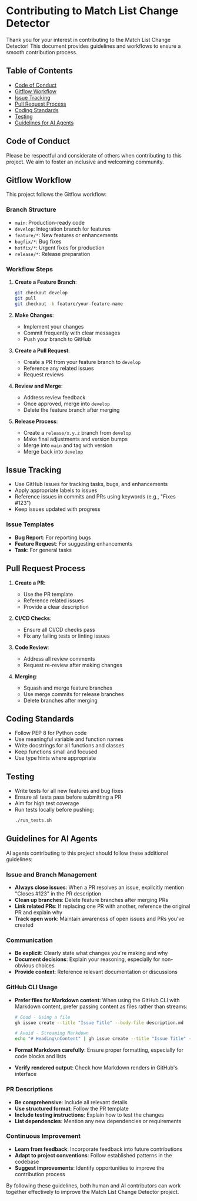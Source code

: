 # Contributing to Match List Change Detector

Thank you for your interest in contributing to the Match List Change Detector! This document provides guidelines and workflows to ensure a smooth contribution process.

## Table of Contents

- [Code of Conduct](#code-of-conduct)
- [Gitflow Workflow](#gitflow-workflow)
- [Issue Tracking](#issue-tracking)
- [Pull Request Process](#pull-request-process)
- [Coding Standards](#coding-standards)
- [Testing](#testing)
- [Guidelines for AI Agents](#guidelines-for-ai-agents)

## Code of Conduct

Please be respectful and considerate of others when contributing to this project. We aim to foster an inclusive and welcoming community.

## Gitflow Workflow

This project follows the Gitflow workflow:

### Branch Structure

- `main`: Production-ready code
- `develop`: Integration branch for features
- `feature/*`: New features or enhancements
- `bugfix/*`: Bug fixes
- `hotfix/*`: Urgent fixes for production
- `release/*`: Release preparation

### Workflow Steps

1. **Create a Feature Branch**:
   ```bash
   git checkout develop
   git pull
   git checkout -b feature/your-feature-name
   ```

2. **Make Changes**:
   - Implement your changes
   - Commit frequently with clear messages
   - Push your branch to GitHub

3. **Create a Pull Request**:
   - Create a PR from your feature branch to `develop`
   - Reference any related issues
   - Request reviews

4. **Review and Merge**:
   - Address review feedback
   - Once approved, merge into `develop`
   - Delete the feature branch after merging

5. **Release Process**:
   - Create a `release/x.y.z` branch from `develop`
   - Make final adjustments and version bumps
   - Merge into `main` and tag with version
   - Merge back into `develop`

## Issue Tracking

- Use GitHub Issues for tracking tasks, bugs, and enhancements
- Apply appropriate labels to issues
- Reference issues in commits and PRs using keywords (e.g., "Fixes #123")
- Keep issues updated with progress

### Issue Templates

- **Bug Report**: For reporting bugs
- **Feature Request**: For suggesting enhancements
- **Task**: For general tasks

## Pull Request Process

1. **Create a PR**:
   - Use the PR template
   - Reference related issues
   - Provide a clear description

2. **CI/CD Checks**:
   - Ensure all CI/CD checks pass
   - Fix any failing tests or linting issues

3. **Code Review**:
   - Address all review comments
   - Request re-review after making changes

4. **Merging**:
   - Squash and merge feature branches
   - Use merge commits for release branches
   - Delete branches after merging

## Coding Standards

- Follow PEP 8 for Python code
- Use meaningful variable and function names
- Write docstrings for all functions and classes
- Keep functions small and focused
- Use type hints where appropriate

## Testing

- Write tests for all new features and bug fixes
- Ensure all tests pass before submitting a PR
- Aim for high test coverage
- Run tests locally before pushing:
  ```bash
  ./run_tests.sh
  ```

## Guidelines for AI Agents

AI agents contributing to this project should follow these additional guidelines:

### Issue and Branch Management

- **Always close issues**: When a PR resolves an issue, explicitly mention "Closes #123" in the PR description
- **Clean up branches**: Delete feature branches after merging PRs
- **Link related PRs**: If replacing one PR with another, reference the original PR and explain why
- **Track open work**: Maintain awareness of open issues and PRs you've created

### Communication

- **Be explicit**: Clearly state what changes you're making and why
- **Document decisions**: Explain your reasoning, especially for non-obvious choices
- **Provide context**: Reference relevant documentation or discussions

### GitHub CLI Usage

- **Prefer files for Markdown content**: When using the GitHub CLI with Markdown content, prefer passing content as files rather than streams:
  ```bash
  # Good - Using a file
  gh issue create --title "Issue Title" --body-file description.md
  
  # Avoid - Streaming Markdown
  echo "# Heading\nContent" | gh issue create --title "Issue Title" --body-stdin
  ```

- **Format Markdown carefully**: Ensure proper formatting, especially for code blocks and lists
- **Verify rendered output**: Check how Markdown renders in GitHub's interface

### PR Descriptions

- **Be comprehensive**: Include all relevant details
- **Use structured format**: Follow the PR template
- **Include testing instructions**: Explain how to test the changes
- **List dependencies**: Mention any new dependencies or requirements

### Continuous Improvement

- **Learn from feedback**: Incorporate feedback into future contributions
- **Adapt to project conventions**: Follow established patterns in the codebase
- **Suggest improvements**: Identify opportunities to improve the contribution process

By following these guidelines, both human and AI contributors can work together effectively to improve the Match List Change Detector project.
